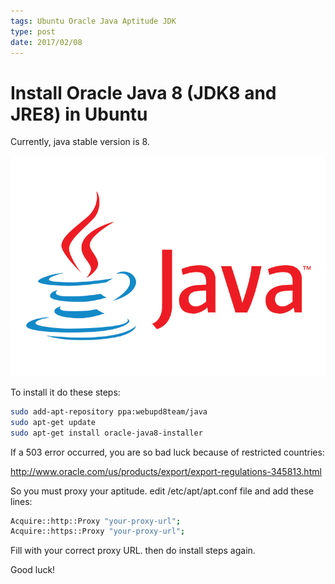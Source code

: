 ```yaml
---
tags: Ubuntu Oracle Java Aptitude JDK
type: post
date: 2017/02/08
---
```

# Install Oracle Java 8 (JDK8 and JRE8) in Ubuntu

Currently, java stable version is 8.

![Oracle Java](./oracle-java.png)

To install it do these steps:

```bash
sudo add-apt-repository ppa:webupd8team/java
sudo apt-get update
sudo apt-get install oracle-java8-installer
```

If a 503 error occurred, you are so bad luck because of restricted countries:

<http://www.oracle.com/us/products/export/export-regulations-345813.html>

So you must proxy your aptitude. edit /etc/apt/apt.conf file and add these lines:

```bash
Acquire::http::Proxy "your-proxy-url";
Acquire::https::Proxy "your-proxy-url";
```

Fill with your correct proxy URL. then do install steps again.

Good luck!

<Disqus/>
